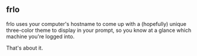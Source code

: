 frlo
---

frlo uses your computer's hostname to come up with a (hopefully) unique 
three-color theme to display in your prompt, so you know at a glance which 
machine you're logged into.

That's about it.

